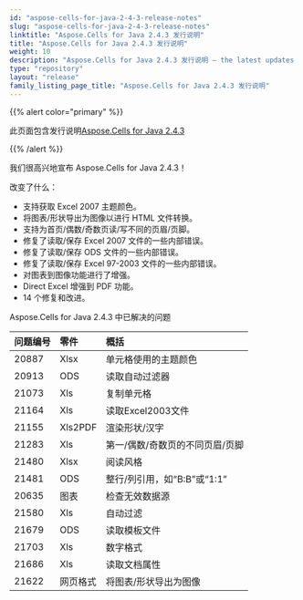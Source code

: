 ```yaml
---
id: "aspose-cells-for-java-2-4-3-release-notes"
slug: "aspose-cells-for-java-2-4-3-release-notes"
linktitle: "Aspose.Cells for Java 2.4.3 发行说明"
title: "Aspose.Cells for Java 2.4.3 发行说明"
weight: 10
description: "Aspose.Cells for Java 2.4.3 发行说明 – the latest updates and fixes."
type: "repository"
layout: "release"
family_listing_page_title: "Aspose.Cells for Java 2.4.3 发行说明"
---
```

{{% alert color="primary" %}} 

此页面包含发行说明[Aspose.Cells for Java 2.4.3](https://releases.aspose.com/cells/java/new-releases/aspose.cells-for-java-2.4.3/)

{{% /alert %}} 

我们很高兴地宣布 Aspose.Cells for Java 2.4.3！

改变了什么：

- 支持获取 Excel 2007 主题颜色。
- 将图表/形状导出为图像以进行 HTML 文件转换。
- 支持为首页/偶数/奇数页读/写不同的页眉/页脚。
- 修复了读取/保存 Excel 2007 文件的一些内部错误。
- 修复了读取/保存 ODS 文件的一些内部错误。
- 修复了读取/保存 Excel 97-2003 文件的一些内部错误。
- 对图表到图像功能进行了增强。
- Direct Excel 增强到 PDF 功能。
- 14 个修复和改进。

 Aspose.Cells for Java 2.4.3 中已解决的问题

|**问题编号** |**零件** |**概括** |
|:- |:- |:- |
|20887 | Xlsx|单元格使用的主题颜色|
|20913 |ODS |读取自动过滤器|
|21073 |Xls|复制单元格|
|21164 |Xls|读取Excel2003文件|
|21155 |Xls2PDF|渲染形状/汉字|
|21283 |Xls|第一/偶数/奇数页的不同页眉/页脚|
|21480 | Xlsx|阅读风格|
|21481 |ODS |整行/列引用，如“B:B”或“1:1”|
|20635 |图表|检查无效数据源|
|21580 |Xls|自动过滤|
|21679 |ODS |读取模板文件|
|21703 |Xls|数字格式|
|21686 |Xls|读取文档属性|
|21622 |网页格式|将图表/形状导出为图像|

